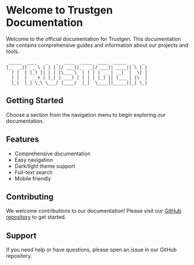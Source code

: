 # Welcome to Trustgen Documentation

Welcome to the official documentation for Trustgen. This documentation site contains comprehensive guides and information about our projects and tools.

```                          
 _____  ____   _   _  ____  _____  ____  _____  _   _ 
|_   _||  _ \ | | | |/ ___||_   _|/ ___|| ____|| \ | |
  | |  | |_) || | | |\___ \  | | | |  _ |  _|  |  \| |
  | |  |  _ < | |_| | ___) | | | | |_| || |___ | |\  |
  |_|  |_| \_\ \___/ |____/  |_|  \____||_____||_| \_|
```

## Getting Started

Choose a section from the navigation menu to begin exploring our documentation.

## Features

- Comprehensive documentation
- Easy navigation
- Dark/light theme support
- Full-text search
- Mobile friendly

## Contributing

We welcome contributions to our documentation! Please visit our [GitHub repository](https://github.com/TrustGen/trustgen_docs) to get started.

## Support

If you need help or have questions, please open an issue in our GitHub repository.
